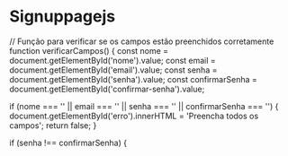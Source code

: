 # Signuppagejs
// Função para verificar se os campos estão preenchidos corretamente
function verificarCampos() {
  const nome = document.getElementById('nome').value;
  const email = document.getElementById('email').value;
  const senha = document.getElementById('senha').value;
  const confirmarSenha = document.getElementById('confirmar-senha').value;

  if (nome === '' || email === '' || senha === '' || confirmarSenha === '') {
    document.getElementById('erro').innerHTML = 'Preencha todos os campos';
    return false;
  }

  if (senha !== confirmarSenha) {
